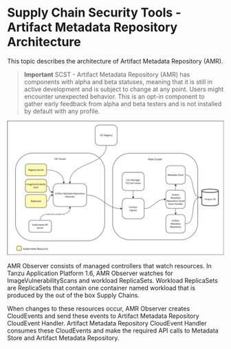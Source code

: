 # Supply Chain Security Tools - Artifact Metadata Repository Architecture

This topic describes the architecture of Artifact Metadata Repository (AMR).

>**Important** SCST - Artifact Metadata Repository (AMR) has components with alpha and beta statuses, meaning that it is still in active development and is subject to change at any point. Users might encounter unexpected behavior. This is an opt-in component to gather early feedback from alpha and beta testers and is not installed by default with any profile.

![Diagram of Architecture for AMR Interaction](../images/amr-arch.png)

[//]: # (^ diagram is produced from https://docs.google.com/drawings/d/1IChjcsCL8wcjQ4YG35JNWWy50TGZ1_N-osv-QTBnELg)

AMR Observer consists of managed controllers that watch resources. In Tanzu Application Platform 1.6, AMR Observer watches for ImageVulnerabilityScans and workload ReplicaSets. Workload ReplicaSets are ReplicaSets that contain one container named workload that is produced by the out of the box Supply Chains.

When changes to these resources occur, AMR Observer creates CloudEvents and send these events to Artifact Metadata Repository CloudEvent Handler. Artifact Metadata Repository CloudEvent Handler consumes these CloudEvents and make the required API calls to Metadata Store and Artifact Metadata Repository. 